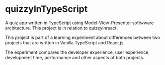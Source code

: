 # quizzyInTypeScript
A quiz app written in TypeScript using Model-View-Presenter softwware architecture. This project is in relation to quizzyinreact.

This project is part of a learning experiment about differences between two projects that are written in Vanilla TypeScript and React.js.

The experiment compares the developer experience, user experience, development time, performance and other aspects of both projects.
